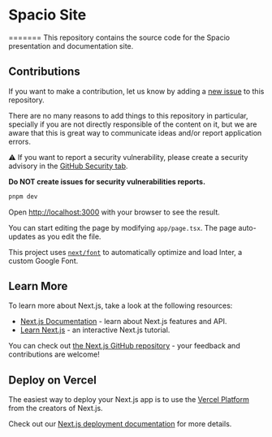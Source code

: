 # Spacio Site
=======
This repository contains the source code for the Spacio presentation and documentation site.

## Contributions

If you want to make a contribution, let us know by adding a [new issue](https://github.com/Spacio-app/site/issues)
to this repository.

There are no many reasons to add things to this repository in particular, specially if you are not directly responsible
of the content on it, but we are aware that this is great way to communicate ideas and/or report application errors.

:warning: If you want to report a security vulnerability, please create a security advisory in the [GitHub Security tab](https://github.com/Spacio-app/site/security/advisories).

**Do NOT create issues for security vulnerabilities reports.**

```bash
pnpm dev
```

Open [http://localhost:3000](http://localhost:3000) with your browser to see the result.

You can start editing the page by modifying `app/page.tsx`. The page auto-updates as you edit the file.

This project uses [`next/font`](https://nextjs.org/docs/basic-features/font-optimization) to automatically optimize and load Inter, a custom Google Font.

## Learn More

To learn more about Next.js, take a look at the following resources:

- [Next.js Documentation](https://nextjs.org/docs) - learn about Next.js features and API.
- [Learn Next.js](https://nextjs.org/learn) - an interactive Next.js tutorial.

You can check out [the Next.js GitHub repository](https://github.com/vercel/next.js/) - your feedback and contributions are welcome!

## Deploy on Vercel

The easiest way to deploy your Next.js app is to use the [Vercel Platform](https://vercel.com/new?utm_medium=default-template&filter=next.js&utm_source=create-next-app&utm_campaign=create-next-app-readme) from the creators of Next.js.

Check out our [Next.js deployment documentation](https://nextjs.org/docs/deployment) for more details.
